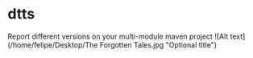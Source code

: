 dtts
====

Report different versions on your multi-module maven project
![Alt text](/home/felipe/Desktop/The Forgotten Tales.jpg "Optional title")

